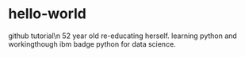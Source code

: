 # hello-world
github tutorial\n
52 year old re-educating herself. learning python and workingthough ibm badge python for data science.
